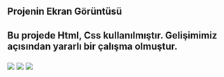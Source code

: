 
<h2>Projenin Ekran Görüntüsü<h2>

<p>Bu projede Html, Css kullanılmıştır. Gelişimimiz açısından yararlı bir çalışma olmuştur.</p>

<img src="./ekrang">
<img src="./ekrang1">
<img src="./ekrang2">